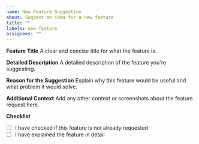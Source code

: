 ```yaml
---
name: New Feature Suggestion
about: Suggest an idea for a new feature
title: ""
labels: new-feature
assignees: ""
---
```


**Feature Title**
A clear and concise title for what the feature is.

**Detailed Description**
A detailed description of the feature you're suggesting.

**Reason for the Suggestion**
Explain why this feature would be useful and what problem it would solve.

**Additional Context**
Add any other context or screenshots about the feature request here.

**Checklist**

- [ ] I have checked if this feature is not already requested
- [ ] I have explained the feature in detail
